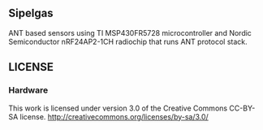 ## Sipelgas

ANT based sensors using TI MSP430FR5728 microcontroller and Nordic Semiconductor nRF24AP2-1CH radiochip that runs ANT protocol stack.

## LICENSE
### Hardware
This work is licensed under version 3.0 of the Creative Commons CC-BY-SA license.
http://creativecommons.org/licenses/by-sa/3.0/
